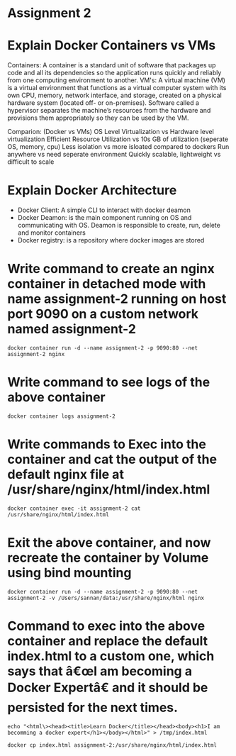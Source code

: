 # Assignment 2

# Explain Docker Containers vs VMs
  Containers: A container is a standard unit of software that packages up code and all its dependencies so the application runs quickly and reliably from one computing environment to another.
  VM's: A virtual machine (VM) is a virtual environment that functions as a virtual computer system with its own CPU, memory, network interface, and storage, created on a physical hardware system (located off- or on-premises). Software called a hypervisor separates the machine’s resources from the hardware and provisions them appropriately so they can be used by the VM. 
  
  Comparion: (Docker vs VMs)
  OS Level Virtualization  vs Hardware level virtualization 
  Efficient Resource Utilization vs 10s GB of utilization (seperate OS, memory, cpu)
  Less isolation vs more isloated compared to dockers
  Run anywhere vs need seperate environment
  Quickly scalable, lightweight vs difficult to scale

# Explain Docker Architecture
  - Docker Client: A simple CLI to interact with docker deamon
  - Docker Deamon: is the main component running on OS and communicating with OS. Deamon is responsible to create, run, delete and monitor containers
  - Docker registry: is a repository where docker images are stored
# Write command to create an nginx container in detached mode with name assignment-2 running on host port 9090 on a custom network named assignment-2
  `docker container run -d --name assignment-2 -p 9090:80 --net assignment-2 nginx`

# Write command to see logs of the above container
  `docker container logs assignment-2`

# Write commands to Exec into the container and cat the output of the default nginx file at /usr/share/nginx/html/index.html 
  `docker container exec -it assignment-2 cat /usr/share/nginx/html/index.html`
# Exit the above container, and now recreate the container by Volume using bind mounting
  `docker container run -d --name assignment-2 -p 9090:80 --net assignment-2 -v /Users/sannan/data:/usr/share/nginx/html nginx`
# Command to exec into the above container and replace the default index.html to a custom one, which says that â€œI am becoming a Docker Expertâ€ and it should be persisted for the next times.
  `echo "<html\><head><title>Learn Docker</title></head><body><h1>I am becomming a docker expert</h1></body></html>" > /tmp/index.html`
  
  `docker cp index.html assignment-2:/usr/share/nginx/html/index.html`

